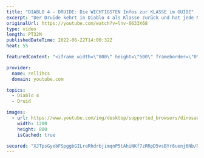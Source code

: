 ```yaml
---
title: "DIABLO 4 - DRUIDE: Die WICHTIGSTEN Infos zur KLASSE im GUIDE"
excerpt: "Der Druide kehrt in Diablo 4 als Klasse zurück und hat jede Menge Skills und Talente im Gepäck, die wir uns heute - teilweise ..."
originalUrl: https://youtube.com/watch?v=lnv-0633X68
type: video
length: PT32M
publishedDateTime: 2022-06-22T14:00:32Z
heat: 55

featuredContent: "<iframe width=\"800\" height=\"500\" frameborder=\"0\" src=\"https://www.youtube.com/embed/lnv-0633X68\" allow=\"accelerometer; autoplay; encrypted-media; gyroscope; picture-in-picture\" allowfullscreen></iframe>"

provider:
  name: rellihcs
  domain: youtube.com

topics:
  - Diablo 4
  - Druid

images:
  - url: https://www.youtube.com/img/desktop/supported_browsers/dinosaur.png
    width: 1200
    height: 800
    isCached: true

secured: "XJTpsGyebFSpggbGILreRhdrbjimqnP5tAhiNKf7zRRpD5vsBYr8uenj6Nb/MATarntTrspMMb7hCm8VMd0nHYlBqyT1MYHLk3q5J6CnmIJTx0lKLOsFEDS4PwSC8PndJ2sek9AD4W4yzQRxBc5iX/LqLe3jkGANAipsThl9DLPgyV2yvnFNnftfwxoPiDkYMTqNKM7WofAaMQ9JCURB1c7JVKtm/GS+naZ2tIwtz0Y+u+D/UsOwKDyp+fVHXGPUjVCGn11V5u/zO3Zx9A0AcGU2zOnlcNFzNhNIte2m2YsYwIzt3bSomjC8jrgxSlyY0EvJSs6ctuh+NcHmJJyxmebxOhBLjo+tf9yU3Qphnmt30b5elGzaCl1z2iADXGeNSqfsCt92bFjdc0OHRyfYPwxGHcdjey5vb3P7xjCSsu0=;kX7qFRU/qyostl58iDfVRg=="
---
```


